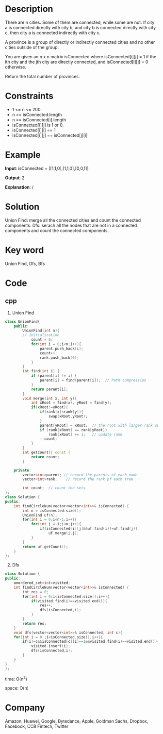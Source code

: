 # Description
There are n cities. Some of them are connected, while some are not. If city a is connected directly with city b, and city b is connected directly with city c, then city a is connected indirectly with city c.

A province is a group of directly or indirectly connected cities and no other cities outside of the group.

You are given an n x n matrix isConnected where isConnected[i][j] = 1 if the ith city and the jth city are directly connected, and isConnected[i][j] = 0 otherwise.

Return the total number of provinces.

# Constraints
* 1 <= n <= 200
* n == isConnected.length
* n == isConnected[i].length
* isConnected[i][j] is 1 or 0.
* isConnected[i][i] == 1
* isConnected[i][j] == isConnected[j][i]


# Example
**Input**: isConnected = [[1,1,0],[1,1,0],[0,0,1]]


**Output**: 2

**Explanation**: /

# Solution
Union Find: merge all the connected cities and count the connected components.
Dfs: serach all the nodes that are not in a connected components and count the connected components.

# Key word
Union Find, Dfs, Bfs

# Code

## cpp
1. Union Find
```cpp
class UnionFind{
    public:
        UnionFind(int n){
        // initialization
            count = 0;
            for(int i = 0;i<n;i++){
                parent.push_back(i);
                count++;
                rank.push_back(0);
            }
        }
        int find(int i) {
            if (parent[i] != i) {
                parent[i] = find(parent[i]);  // Path compression
            }
            return parent[i];
        }
        void merge(int x, int y){
            int xRoot = find(x), yRoot = find(y);
            if(xRoot!=yRoot){
                if(rank[x]<rank[y]){
                    swap(xRoot,yRoot);
                }
                parent[yRoot] = xRoot;  // the root with larger rank should be the new root
                if (rank[xRoot] == rank[yRoot]) 
                    rank[xRoot] += 1;   // update rank
                --count;
            }
        }
        int getCount() const {
            return count;
        }

    private:
        vector<int>parent; // record the parents of each node
        vector<int>rank;    // record the rank pf each tree

        int count;  // count the sets
};
class Solution {
public:
    int findCircleNum(vector<vector<int>>& isConnected) {
        int n = isConnected.size();
        UnionFind uf(n);
        for(int i = 0;i<n-1;i++){
            for(int j = i;j<n;j++){
                if(isConnected[i][j]&&uf.find(i)!=uf.find(j))
                    uf.merge(i,j);
            }
        }
        return uf.getCount();
    }
};

```
2. Dfs
```cpp
class Solution {
public:
    unordered_set<int>visited;
    int findCircleNum(vector<vector<int>>& isConnected) {
        int res = 0;
        for(int i = 0;i<isConnected.size();i++){
            if(visited.find(i)==visited.end()){
                res++;
                dfs(isConnected,i);
            }
        }
        return res;
    }
    void dfs(vector<vector<int>>& isConnected, int c){
    for(int i = 0 ;i<isConnected.size();i++){
        if(i!=c&&isConnected[c][i]==1&&visited.find(i)==visited.end()){
            visited.insert(i);
            dfs(isConnected,i);
        }
    }
}
};

```
time: O(n<sup>2</sup>)


space: O(n)

# Company
Amazon, Huawei, Google, Bytedance, Apple, Goldman Sachs, Dropbox, Facebook, CCB Fintech, Twitter